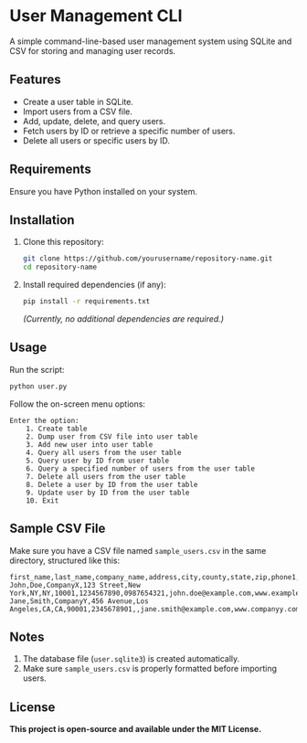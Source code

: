 # User Management CLI

A simple command-line-based user management system using SQLite and CSV for storing and managing user records.

## Features
- Create a user table in SQLite.
- Import users from a CSV file.
- Add, update, delete, and query users.
- Fetch users by ID or retrieve a specific number of users.
- Delete all users or specific users by ID.

## Requirements
Ensure you have Python installed on your system.

## Installation
1. Clone this repository:
   ```sh
   git clone https://github.com/yourusername/repository-name.git
   cd repository-name
   ```

2. Install required dependencies (if any):
   ```sh
   pip install -r requirements.txt
   ```
   *(Currently, no additional dependencies are required.)*

## Usage
Run the script:
   ```sh
   python user.py
   ```

Follow the on-screen menu options:
```
Enter the option:
    1. Create table
    2. Dump user from CSV file into user table
    3. Add new user into user table
    4. Query all users from the user table
    5. Query user by ID from user table
    6. Query a specified number of users from the user table
    7. Delete all users from the user table
    8. Delete a user by ID from the user table
    9. Update user by ID from the user table
    10. Exit
```

## Sample CSV File
Make sure you have a CSV file named `sample_users.csv` in the same directory, structured like this:
```
first_name,last_name,company_name,address,city,county,state,zip,phone1,phone2,email,web
John,Doe,CompanyX,123 Street,New York,NY,NY,10001,1234567890,0987654321,john.doe@example.com,www.example.com
Jane,Smith,CompanyY,456 Avenue,Los Angeles,CA,CA,90001,2345678901,,jane.smith@example.com,www.companyy.com
```

## Notes
1. The database file (`user.sqlite3`) is created automatically.
2. Make sure `sample_users.csv` is properly formatted before importing users.

## License 
**This project is open-source and available under the MIT License.**

